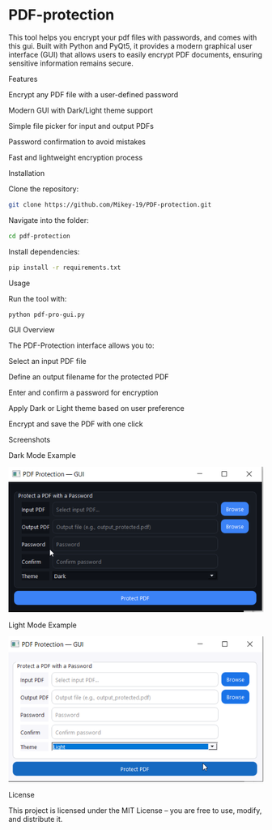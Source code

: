 # PDF-protection
This tool helps you encrypt your pdf files with passwords, and comes with this gui.
Built with Python and PyQt5, it provides a modern graphical user interface (GUI) that allows users to easily encrypt PDF documents, ensuring sensitive information remains secure.

Features

Encrypt any PDF file with a user-defined password

Modern GUI with Dark/Light theme support

Simple file picker for input and output PDFs

Password confirmation to avoid mistakes

Fast and lightweight encryption process

 Installation

Clone the repository:
```bash
git clone https://github.com/Mikey-19/PDF-protection.git
```

Navigate into the folder:
```bash
cd pdf-protection
```

Install dependencies:
```bash
pip install -r requirements.txt
```
 Usage

Run the tool with:

```bash
python pdf-pro-gui.py
```
 GUI Overview

The PDF-Protection interface allows you to:

Select an input PDF file

Define an output filename for the protected PDF

Enter and confirm a password for encryption

Apply Dark or Light theme based on user preference

Encrypt and save the PDF with one click



 Screenshots

Dark Mode Example

![Pdf-protection Light](pdf-protection/pdf-protection-gui.png)

Light Mode Example

![Pdf-protection Dark](pdf-protection/pdf-protection-dark.png)


License

This project is licensed under the MIT License – you are free to use, modify, and distribute it.





